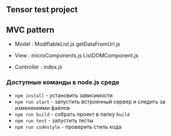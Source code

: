 ## Tensor test project

## MVC pattern

- Model : 
    ModifiableList.js
    getDataFromUrl.js

- View :
    microComponents.js
    ListDOMComponent.js
    
- Controller :
    index.js

### Доступные команды в node.js среде

* `npm install` - установить зависимости
* `npm run start` - запустить встроенный сервер и следить за изменениями файлов
* `npm run build` - собрать проект в папку `build`
* `npm run test` - запустить тесты
* `npm run codestyle` - проверить стиль кода
